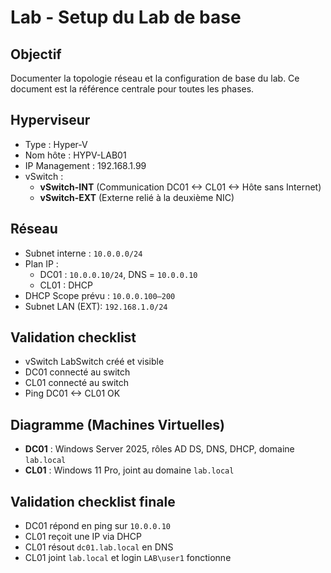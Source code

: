 # Lab - Setup du Lab de base

## Objectif

Documenter la topologie réseau et la configuration de base du lab.
Ce document est la référence centrale pour toutes les phases.

## Hyperviseur

- Type : Hyper-V
- Nom hôte : HYPV-LAB01
- IP Management : 192.168.1.99
- vSwitch :
  - **vSwitch-INT** (Communication DC01 <-> CL01 <-> Hôte sans Internet)
  - **vSwitch-EXT** (Externe relié à la deuxième NIC)

## Réseau

- Subnet interne : `10.0.0.0/24`
- Plan IP :
  - DC01 : `10.0.0.10/24`, DNS = `10.0.0.10`
  - CL01 : DHCP
- DHCP Scope prévu : `10.0.0.100–200`
- Subnet LAN (EXT): `192.168.1.0/24`

## Validation checklist

- vSwitch LabSwitch créé et visible
- DC01 connecté au switch
- CL01 connecté au switch
- Ping DC01 <-> CL01 OK

## Diagramme (Machines Virtuelles)

- **DC01** : Windows Server 2025, rôles AD DS, DNS, DHCP, domaine `lab.local`
- **CL01** : Windows 11 Pro, joint au domaine `lab.local`

## Validation checklist finale

- DC01 répond en ping sur `10.0.0.10`
- CL01 reçoit une IP via DHCP
- CL01 résout `dc01.lab.local` en DNS
- CL01 joint `lab.local` et login `LAB\user1` fonctionne
